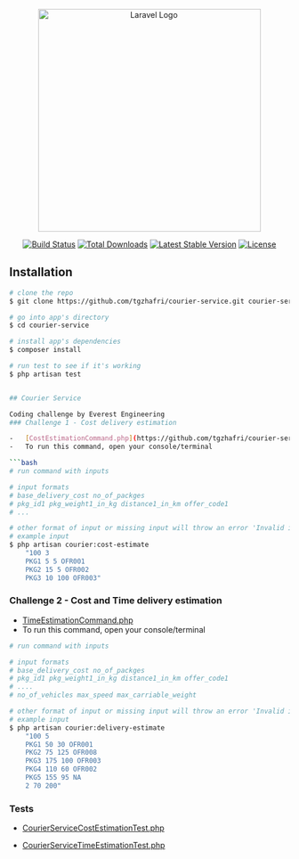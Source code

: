 <p align="center"><a href="https://laravel.com" target="_blank"><img src="https://raw.githubusercontent.com/laravel/art/master/logo-lockup/5%20SVG/2%20CMYK/1%20Full%20Color/laravel-logolockup-cmyk-red.svg" width="400" alt="Laravel Logo"></a></p>

<p align="center">
<a href="https://github.com/laravel/framework/actions"><img src="https://github.com/laravel/framework/workflows/tests/badge.svg" alt="Build Status"></a>
<a href="https://packagist.org/packages/laravel/framework"><img src="https://img.shields.io/packagist/dt/laravel/framework" alt="Total Downloads"></a>
<a href="https://packagist.org/packages/laravel/framework"><img src="https://img.shields.io/packagist/v/laravel/framework" alt="Latest Stable Version"></a>
<a href="https://packagist.org/packages/laravel/framework"><img src="https://img.shields.io/packagist/l/laravel/framework" alt="License"></a>
</p>

## Installation

````bash
# clone the repo
$ git clone https://github.com/tgzhafri/courier-service.git courier-service

# go into app's directory
$ cd courier-service

# install app's dependencies
$ composer install

# run test to see if it's working
$ php artisan test


## Courier Service

Coding challenge by Everest Engineering
### Challenge 1 - Cost delivery estimation

-   [CostEstimationCommand.php](https://github.com/tgzhafri/courier-service/blob/main/app/Console/Commands/CostEstimationCommand.php)
-   To run this command, open your console/terminal

```bash
# run command with inputs

# input formats
# base_delivery_cost no_of_packges
# pkg_id1 pkg_weight1_in_kg distance1_in_km offer_code1
# ...

# other format of input or missing input will throw an error 'Invalid input'
# example input
$ php artisan courier:cost-estimate
    "100 3
    PKG1 5 5 OFR001
    PKG2 15 5 OFR002
    PKG3 10 100 OFR003"
````

### Challenge 2 - Cost and Time delivery estimation

-   [TimeEstimationCommand.php](https://github.com/tgzhafri/courier-service/blob/main/app/Console/Commands/TimeEstimationCommand.php)
-   To run this command, open your console/terminal

```bash
# run command with inputs

# input formats
# base_delivery_cost no_of_packges
# pkg_id1 pkg_weight1_in_kg distance1_in_km offer_code1
# ....
# no_of_vehicles max_speed max_carriable_weight

# other format of input or missing input will throw an error 'Invalid input'
# example input
$ php artisan courier:delivery-estimate
    "100 5
    PKG1 50 30 OFR001
    PKG2 75 125 OFR008
    PKG3 175 100 OFR003
    PKG4 110 60 OFR002
    PKG5 155 95 NA
    2 70 200"
```

### Tests

-   [CourierServiceCostEstimationTest.php](https://github.com/tgzhafri/courier-service/blob/main/tests/Feature/CourierServiceCostEstimationTest.php)

-   [CourierServiceTimeEstimationTest.php](https://github.com/tgzhafri/courier-service/blob/main/tests/Feature/CourierServiceTimeEstimationTest.php)

```

```
